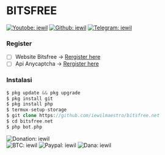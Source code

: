 # BITSFREE

[![Youtobe: iewil](https://img.shields.io/youtube/channel/subscribers/UCvBSqRaT6nsPvtl8m6GaQpg?style=social)](https://youtube.com/c/iewil)
[![Github: iewil](https://img.shields.io/github/followers/iewilmaestro?style=social)](https://github.com/iewilmaestro)
[![Telegram: iewil](https://img.shields.io/badge/Telegram-Iewil-green?style=social&logo=Telegram)](https://t.me/iewil57)
<br>

### Register
- [ ] Website Bitsfree -> [Rergister here](https://bitsfree.net/?r=46154)
- [ ] Api Anycaptcha -> [Rergister here](https://anycaptcha.com?referral=4448)

### Instalasi
```php
$ pkg update && pkg upgrade
$ pkg install git
$ pkg install php
$ termux-setup-storage
$ git clone https://github.com/iewilmaestro/bitsfree.net
$ cd bitsfree.net
$ php bot.php
```
![Donation: iewil](https://img.shields.io/badge/💰-Donation-blue?style=flat-square)<br>
![BTC: iewil](https://img.shields.io/badge/BTC-18jswG2t9EZrnHju5dyiYw1yGbkcrTSgJg-blue?style=flat-square&logo=bitcoin)
![Paypal: iewil](https://img.shields.io/badge/Paypal-Purna.iera@gmail.com-blue?style=flat-square&logo=paypal)
![Dana: iewil](https://img.shields.io/badge/Dana-085819008551-blue?style=flat-square&logo=idr)
